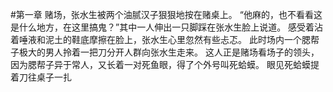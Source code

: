 #第一章
赌场，张水生被两个油腻汉子狠狠地按在赌桌上。
“他麻的，也不看看这是什么地方，在这里搞鬼？”其中一人伸出一只脚踩在张水生脸上说道。
感受着沾着唾液和泥土的鞋底摩擦在脸上，张水生心里忽然有些忐忑。
此时场内一个腮帮子极大的男人拎着一把刀分开人群向张水生走来。
这人正是赌场看场子的领头，因为腮帮子异于常人，又长着一对死鱼眼，得了个外号叫死蛤蟆。
眼见死蛤蟆提着刀往桌子一扎


